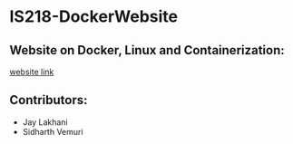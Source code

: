 # IS218-DockerWebsite

## Website on Docker, Linux and Containerization:
[website link](https://jaylakhani14.github.io/DockerWebsite/)

## Contributors:
- Jay Lakhani
- Sidharth Vemuri
